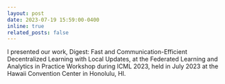 ```yaml
---
layout: post
date: 2023-07-19 15:59:00-0400
inline: true
related_posts: false
---
```


I presented our work, Digest: Fast and Communication-Efficient Decentralized Learning with Local Updates, at the Federated Learning and Analytics in Practice Workshop during ICML 2023, held in July 2023 at the Hawaii Convention Center in Honolulu, HI.

